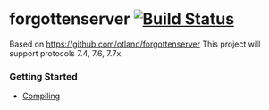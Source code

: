 forgottenserver [![Build Status](https://travis-ci.org/EvulMastah/forgottenserver.png?branch=master)](https://travis-ci.org/EvulMastah/forgottenserver)
===============

Based on https://github.com/otland/forgottenserver
This project will support protocols 7.4, 7.6, 7.7x.

### Getting Started

* [Compiling](https://github.com/otland/forgottenserver/wiki/Compiling)
